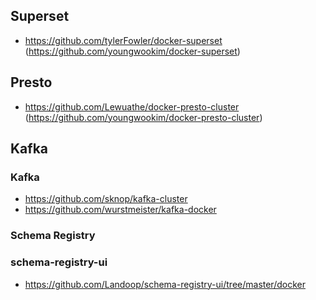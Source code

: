 ## Superset
- https://github.com/tylerFowler/docker-superset (https://github.com/youngwookim/docker-superset)

## Presto
- https://github.com/Lewuathe/docker-presto-cluster (https://github.com/youngwookim/docker-presto-cluster)

## Kafka
### Kafka
- https://github.com/sknop/kafka-cluster
- https://github.com/wurstmeister/kafka-docker
### Schema Registry
### schema-registry-ui
- https://github.com/Landoop/schema-registry-ui/tree/master/docker